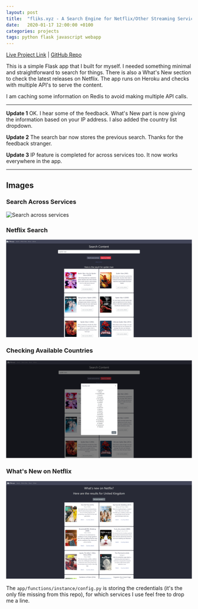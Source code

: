 ```yaml
---
layout: post
title:  "fliks.xyz - A Search Engine for Netflix/Other Streaming Services"
date:   2020-01-17 12:00:00 +0100
categories: projects
tags: python flask javascript webapp
---
```

[Live Project Link](https://www.fliks.xyz/) |
[GitHub Repo](https://github.com/gokhj/Fliks.XYZ)

This is a simple Flask app that I built for myself. I needed something minimal and straightforward to search for things.
There is also a What's New section to check the latest releases on Netflix. 
The app runs on Heroku and checks with multiple API's to serve the content.

I am caching some information on Redis to avoid making multiple API calls.

---

**Update 1**
OK. I hear some of the feedback. What's New part is now giving the information based on your IP address. I also added the country list dropdown.

**Update 2**
The search bar now stores the previous search. Thanks for the feedback stranger.

**Update 3**
IP feature is completed for across services too. It now works everywhere in the app.

---

## Images

### Search Across Services
![Search across services](/assets/fliks/eZSKfRJ.png)

### Netflix Search
![Netflix search](/assets/fliks/hsjwgf0.png)

### Checking Available Countries
![Available countries](/assets/fliks/hnz60F2.png)

### What's New on Netflix
![New on Netflix](/assets/fliks/1G6QNva.png)

The ```app/functions/instance/config.py``` is storing the credentials (it's the only file missing from this repo), for which services I use feel free to drop me a line.